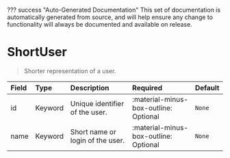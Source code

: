 ??? success "Auto-Generated Documentation"
    This set of documentation is automatically generated from source, and will help ensure any change to functionality will always be documented and available on release.

# ShortUser

> Shorter representation of a user.

| Field | Type | Description | Required | Default |
| :--- | :--- | :--- | :--- | :--- |
| id | Keyword | Unique identifier of the user. | :material-minus-box-outline: Optional | `None` |
| name | Keyword | Short name or login of the user. | :material-minus-box-outline: Optional | `None` |
